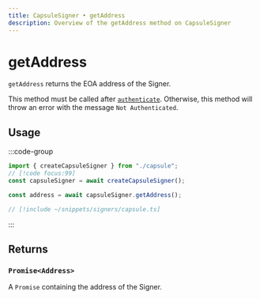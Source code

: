 ```yaml
---
title: CapsuleSigner • getAddress
description: Overview of the getAddress method on CapsuleSigner
---
```


# getAddress

`getAddress` returns the EOA address of the Signer.

This method must be called after [`authenticate`](/packages/aa-signers/capsule/authenticate). Otherwise, this method will throw an error with the message `Not Authenticated`.

## Usage

:::code-group

```ts [example.ts]
import { createCapsuleSigner } from "./capsule";
// [!code focus:99]
const capsuleSigner = await createCapsuleSigner();

const address = await capsuleSigner.getAddress();
```

```ts [capsule.ts]
// [!include ~/snippets/signers/capsule.ts]
```

:::

## Returns

### `Promise<Address>`

A `Promise` containing the address of the Signer.
